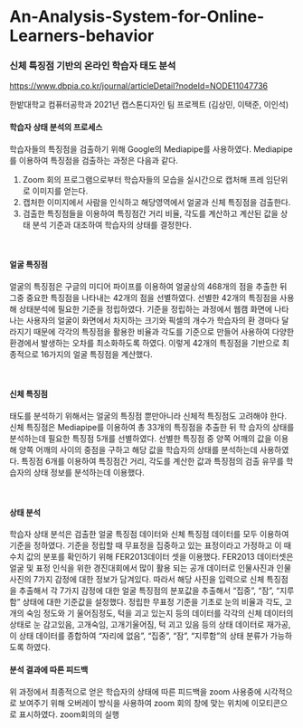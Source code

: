 # An-Analysis-System-for-Online-Learners-behavior

### 신체 특징점 기반의 온라인 학습자 태도 분석  
https://www.dbpia.co.kr/journal/articleDetail?nodeId=NODE11047736

한밭대학교 컴퓨터공학과 2021년 캡스톤디자인 팀 프로젝트 (김상민, 이택준, 이인석)


#### 학습자 상태 분석의 프로세스 <br/>
학습자들의 특징점을 검출하기 위해 Google의 Mediapipe를 사용하였다. Mediapipe를 이용하여 특징점을 검출하는 과정은 다음과 같다.  
1. Zoom 회의 프로그램으로부터 학습자들의 모습을 실시간으로 캡처해 프레 임단위로 이미지를 얻는다.  
2. 캡처한 이미지에서 사람을 인식하고 해당영역에서 얼굴과 신체 특징점을 검출한다.  
3. 검출한 특징점들을 이용하여 특징점간 거리 비율, 각도를 계산하고 계산된 값을 상태 분석 기준과 대조하여 학습자의 상태를 결정한다.<br/>

<br/>

#### 얼굴 특징점

얼굴의 특징점은 구글의 미디어 파이프를 이용하여 얼굴상의 468개의 점을 추출한 뒤 그중 중요한 특징점을 나타내는 42개의 점을 선별하였다. 선별한 42개의 특징점을 사용해 상태분석에 필요한 기준을 정립하였다. 기준을 정립하는 과정에서 웹캠 화면에 나타나는 사용자의 얼굴이 화면에서 차지하는 크기와 픽셀의 개수가 학습자의 환 경마다 달라지기 때문에 각각의 특징점을 활용한 비율과 각도를 기준으로 만들어 사용하여 다양한 환경에서 발생하는 오차를 최소화하도록 하였다. 이렇게 42개의 특징점을 기반으로 최종적으로 16가지의 얼굴 특징점을 계산했다.<br/>

<br/>

#### 신체 특징점

태도를 분석하기 위해서는 얼굴의 특징점 뿐만아니라 신체적 특징점도 고려해야 한다. 신체 특징점은 Mediapipe를 이용하여 총 33개의 특징점을 추출한 뒤 학 습자의 상태를 분석하는데 필요한 특징점 5개를 선별하였다. 선별한 특징점 중 양쪽 어깨의 값을 이용해 양쪽 어깨의 사이의 중점을 구하고 해당 값을 학습자의 상태를 분석하는데 사용하였다. 특징점 6개를 이용하여 특징점간 거리, 각도를 계산한 값과 특징점의 검출 유무를 학습자의 상태 정보를 분석하는데 이용했다.<br/>

<br/>

#### 상태 분석

학습자 상태 분석은 검출한 얼굴 특징점 데이터와 신체 특징점 데이터를 모두 이용하여 기준을 정하였다. 기준을 정립할 때 무표정을 집중하고 있는 표정이라고 가정하고 이 때 수치 값의 분포를 확인하기 위해 FER2013데이터 셋을 이용했다. FER2013 데이터셋은 얼굴 및 표정 인식을 위한 경진대회에서 많이 활용 되는 공개 데이터로 인물사진과 인물사진의 7가지 감정에 대한 정보가 담겨있다. 따라서 해당 사진을 입력으로 신체 특징점을 추출해서 각 7가지 감정에 대한 얼굴 특징점의 분포값을 추출해서 “집중”, “잠”, “지루함” 상태에 대한 기준값을 설정했다. 정립한 무표정 기준을 기초로 눈의 비율과 각도, 고개의 숙임 정도와 기 울어짐정도, 턱을 괴고 있는지 등의 데이터를 각각의 신체 데이터의 상태로 눈 감고있음, 고개숙임, 고개기울어짐, 턱 괴고 있음 등의 상태 데이터로 재가공, 이 상태 데이터를 종합하여 “자리에 없음”, “집중”, “잠”, “지루함”의 상태 분류가 가능하도록 하였다.

#### 분석 결과에 따른 피드백

위 과정에서 최종적으로 얻은 학습자의 상태에 따른 피드백을 zoom 사용중에 시각적으로 보여주기 위해 오버레이 방식을 사용하여 zoom 회의 창에 맞는 위치에 이모티콘으로 표시하였다. zoom회의의 실행 
